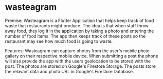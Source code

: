 # wasteagram

Premise:
Wasteagram is a Flutter Application that helps keep track of food waste that restaurants might produce. The idea is that when staff throw away food, they log it in the application by taking a photo and entering the number of food items. The app then keeps track of these posts so the restaurant may see how much food is going to waste.

Features:
Wasteagram can capture photos from the user's mobile photo gallery on their respective mobile device.
When submitting a post the phone will also provide the app with the users geolocation to be stored with the post.
The photos are stored on Google's Firestore Storage.
The posts store the relavant data and photo URL in Google's Firestore Database.